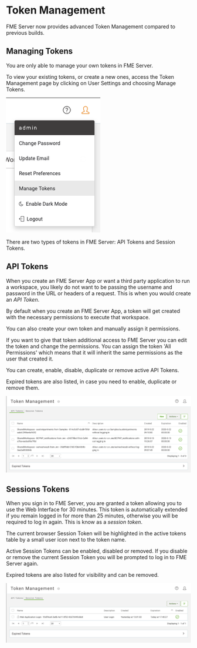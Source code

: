 # Token Management #

FME Server now provides advanced Token Management compared to previous builds.

## Managing Tokens ##

You are only able to manage your own tokens in FME Server.

To view your existing tokens, or create a new ones, access the Token Management page by clicking on User Settings and choosing Manage Tokens.

![](./Images/4.071.ManageTokens.png)

There are two types of tokens in FME Server: API Tokens and Session Tokens.


## API Tokens ##

When you create an FME Server App or want a third party application to run a workspace, you likely do not want to be passing the username and password in the URL or headers of a request. This is when you would create an *API Token*.

By default when you create an FME Server App, a token will get created with the necessary permissions to execute that workspace. 

You can also create your own token and manually assign it permissions.

If you want to give that token additional access to FME Server you can edit the token and change the permissions. You can assign the token 'All Permissions' which means that it will inherit the same permissions as the user that created it.

You can create, enable, disable, duplicate or remove active API Tokens.

Expired tokens are also listed, in case you need to enable, duplicate or remove them.

![](./Images/4.072.APITokens.png)

## Sessions Tokens ##

When you sign in to FME Server, you are granted a token allowing you to use the Web Interface for 30 minutes. This token is automatically extended if you remain logged in for more than 25 minutes, otherwise you will be required to log in again. This is know as a *session token*.

The current browser Session Token will be highlighted in the active tokens table by a small user icon next to the token name.

Active Session Tokens can be enabled, disabled or removed. If you disable or remove the current Session Token you will be prompted to log in to FME Server again.

Expired tokens are also listed for visibility and can be removed.

![](./Images/4.073.SessionTokens.png)